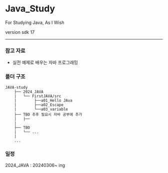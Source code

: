 # Java_Study
 For Studying Java, As I Wish
 
 version sdk 17 

---

### 참고 자료

- 실전 예제로 배우는 자바 프로그래밍

### 폴더 구조

```
JAVA-study
    ├── 2024_JAVA
    |   └── FirstJAVA/src
    |        ├──a01_Hello JAva
    |        ├──a02_Escape
    |        └──a03_variable
    ├── TBO 추후 필요시 자바 공부에 추가
    |   ├── 
    |
    ├── TBO
    |   └── ...
    |
    ...
```
    
### 일정

2024_JAVA : 20240306~ ing



